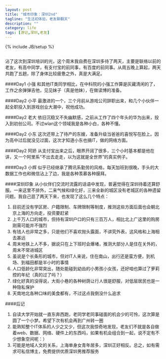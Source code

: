 ```yaml
---
layout: post
title: "城市印象：深圳2nd"
tagline: "生活初体验，老友聊翻天"
description: ""
category: life
tags: [游记,深圳,老友]
---
```

{% include JB/setup %}
<center>
<img src=""></img>
</center>
  
沾了这次到深圳培训的光，这个周末我自费在深圳多待了两天，主要是联络以前的老友，有高中同学，有支付宝的前同事，有百度的前同事。从周五晚上算起，两天共跑了五趟，除了身体比较疲惫之外，真是大满足。  

####Day1 小强
和其他IT类同学相比，在中科院的小强工作算是灰藏清闲的了，工作之余弹弹吉他，见见妹子（真是他妹），在做读博的准备。  

  
####Day2 小平
最激进的一个，三个月前从游戏公司辞职出来，和几个小伙伴一起全职投入到游戏创业大潮中，祝他成功。  

  
####Day2 老大
依旧沉稳又不失幽默感，之前从工作了四个年头的华为出来，投入到初创公司。不过wlan这个领域我是各种小白，各种不懂。  

  
####Day2 小东
这次还带上了待产的东嫂，准备升级当爸爸的喜悦写在脸上。因为高中过后就没见过面，这次才知道小东也搞IT，做的网络方面。  

  
####Day2 阿娇
从支付宝出来之后，眼界开阔了很多，三个小时基本都是他在讲，又一个阿里系“不出去走走，以为这就是全世界”的真实例子。  

  
####Day3 小辉
似乎已经继承了腾讯系勤劳的风格，每天加班到很晚，手头的大数据工作也和微信沾上了边，我是各种羡慕各种膜拜。  

  
####深圳印象
从小伙伴们交流时流露的话语中发现，普遍觉得在深圳待着还算舒服。一来这里不排外，二来气候和绿化好，三来全新的城区没有老城区的各种遗留问题。我自己逛了两天下来，也发现了这么几个特点：  
1. 目前还没有学区房、户籍限制、车牌限制等制度，推测这些方面后面也会朝北京上海的方向走，投资要赶紧  
2. 上千万人口的城市，但持有深圳户口的只有三百万人，相比北上广这里的购房刚需可能并不强烈  
3. 有钱人也非常之多，只是他们不喜欢抛头露面，不讲究外表，这风格和上海相去甚远  
4. 周末地铁上人不多，据说只在上下班时会爆堵，推测大部分人是住在关外的，周末不常进城区  
5. 虽说是个长条形的城市，但对IT人来说，住在南山，出行还是蛮方便，到机场、到福田都是半小时的事情  
6. 人口低龄化非常突出，随处能碰到幼齿的小男孩小女孩，还好咱也算过了萝莉控的年纪（真的过了吗？）    
7. 绿化好真的没得说，大街小巷的各种树荫让行人很是舒服，对低层居民也是一种隐私保护  
8. 天南地北各种口味的美食都有，不过这点我倒没什么追求  
  
  
####后记
1. 自读大学开始就一直东奔西跑，老同学老同事碰面的机会少的可怜，这次算是圆了一个小梦。希望下次有机会再到广州转一圈  
2. 能熟知整个IT体系的人少之又少，但这次我惊奇地发现，老友们不就是各自做着web、数据、网络、硬件上的东西吗，如果有机会组合到一起，说不定有不少想象空间呢：）  
3. 可能是地域人文的关系，上海单身女青年居多，深圳正好相反。总之，如有需求可私信博主，免费提供优质深圳男推荐服务  

  
  
  
